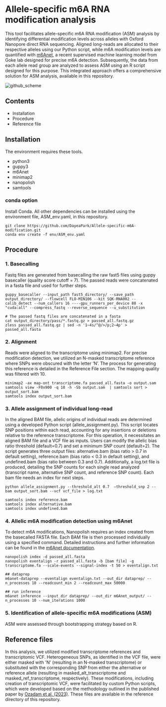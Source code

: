 
# Allele-specific m6A RNA modification analysis 

This tool facilitates allele-specific m6A RNA modification (ASM) analysis by identifying differential modification levels across alleles with Oxford Nanopore direct RNA sequencing. Aligned long-reads are allocated to their respective alleles using our Python script, while m6A modification levels are quantified with [m6Anet](https://m6anet.readthedocs.io/en/latest/), a recent supervised machine learning model from Goke lab designed for precise m6A detection. Subsequently, the data from each allele read group are analyzed to assess ASM using an R script designed for this purpose. This integrated approach offers a comprehensive solution for ASM analysis, available in this repository.

![github_scheme](https://github.com/DayeaPark/Allele-specific-m6A-modification/assets/99752377/aa39b0f8-e6bc-45d4-8dca-c160e8aa6196)

## Contents 
* Installation 
* Procedure 
* Reference file

## Installation 
The environment requires these tools. 
* python3
* guppy3 
* m6Anet 
* minimap2
* nanopolish
* samtools

### conda option
Install  Conda.
All other dependencies can be installed using the environment file, ASM_env.yaml, in this repository.

```
git clone https://github.com/DayeaPark/Allele-specific-m6A-modification.git  
conda env create -f env/ASM_env.yaml
```

## Procedure 

### 1. Basecalling
Fastq files are generated from basecalling the raw fast5 files using guppy basecaller (quality score cutoff = 7). The passed reads were concatenated in a fasta file and used for further steps.  

```
guppy_basecaller --input_path fast5_directory/ --save_path output_directory/ --flowcell FLO-MIN106 --kit SQK-RNA002 --calib_detect --num_callers 16 ----gpu_runners_per_device 80 -x "cuda:all" --compress_fastq --reverse_sequence --u_substitution

# The passed fastq files are concatenated in a fasta
cat output_directory/pass/*.fastq.gz > passed_all.fastq.gz
zless passed_all.fastq.gz | sed -n '1~4s/^@/>/p;2~4p' > passed_all.fasta
```

### 2. Alignment 
Reads were aligned to the transcriptome using minimap2. For precise modification detection, we utilized an N-masked transcriptome reference where SNPs were obscured with the letter ‘N’. The process for generating this reference is detailed in the Reference File section. The mapping quality was filtered with 10. 

```
minimap2 -ax map-ont transcriptome.fa passed_all.fasta -o output.sam
samtools view -F0x900 -q 10 -h -Sb output.sam  | samtools sort > output_sort.bam
samtools index output_sort.bam
```

### 3. Allele assignment of individual long-read 
In the aligned BAM file, allelic origins of individual reads are determined using a developed Python script (allele_assignment.py). This script locates SNP positions within each read, accounting for any insertions or deletions relative to the reference transcriptome. For this operation, it necessitates an aligned BAM file and a VCF file as inputs. Users can modify the allelic bias ratio threshold (default=0.7) and set a minimum SNP count (default=2). The script generates three output files: alternative.bam (bias ratio > 0.7 in default setting), reference.bam (bias ratio < 0.3 in default setting), and undefined.bam (bias ratio between 0.3 and 0.7). Additionally, a log.txt file is produced, detailing the SNP counts for each single read analyzed (transcript name, alternative SNP count, and reference SNP count). Each bam file needs an index for next steps. 

```
python allele_assignment.py --threshold_alt 0.7  –threshold_snp 2 --bam output_sort.bam --vcf vcf_file > log.txt

samtools index reference.bam
samtools index alternative.bam 
samtools index undefined.bam 

```

### 4. Allelic m6A modification detection using m6Anet 

To detect m6A modifications, Nanopolish requires an index created from the basecalled FASTA file. Each BAM file is then processed individually using a specified command. Detailed instructions and further information can be found in the [m6Anet documentation](https://m6anet.readthedocs.io/en/latest/). 

```
nanopolish index -d passed_all.fasta
nanopolish eventalign -r passed_all.fasta -b [bam file] -g transcriptome.fa --scale-events --signal-index -t 50 > eventalign.txt

## dataprep
m6anet-dataprep --eventalign eventalign.txt --out_dir dataprep/ --n_processes 10 --readcount_min 2 --readcount_max 50000

## run inference 
m6anet inference --input_dir dataprep/ --out_dir m6Anet_output/ --n_processes 10 --num_iterations 1000

```
### 5. Identification of allele-specific m6A modifications (ASM)
ASM were assessed through bootstrapping strategy based on R. 

## Reference files 
In this analysis, we utilized modified transcriptome references and transcriptomic VCF. Heterogeneous SNPs, as identified in the VCF file, were either masked with 'N' (resulting in an N-masked transcriptome) or substituted with the corresponding SNP from either the alternative or reference allele (resulting in masked_alt_transcriptome and masked_ref_transcriptome, respectively). These modifications, including creation of transcriptomic VCF, were facilitated by custom Python scripts, which were developed based on the methodology outlined in the published paper by [Ozadam et al. (2023)](https://www.nature.com/articles/s41586-023-06228-9). These files are available in the reference directory of this repository.
